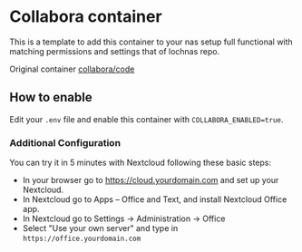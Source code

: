 # Collabora container

This is a template to add this container to your nas setup full functional with matching permissions and settings that of lochnas repo.

Original container [collabora/code](https://hub.docker.com/r/collabora/code)

## How to enable

Edit your `.env` file and enable this container with `COLLABORA_ENABLED=true`. 

### Additional Configuration

You can try it in 5 minutes with Nextcloud following these basic steps:

 - In your browser go to https://cloud.yourdomain.com and set up your Nextcloud.
 - In Nextcloud go to Apps – Office and Text, and install Nextcloud Office app.
 - In Nextcloud go to Settings -> Administration -> Office
 - Select "Use your own server" and type in `https://office.yourdomain.com`
